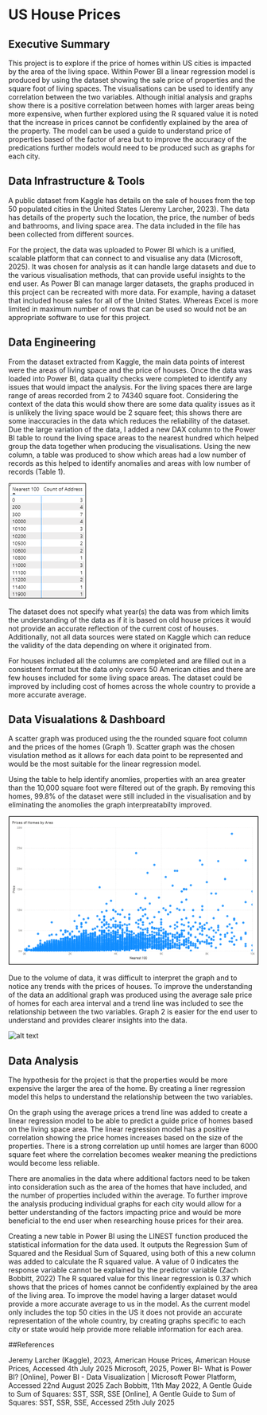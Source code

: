 # US House Prices

## Executive Summary
This project is to explore if the price of homes within US cities is impacted by the area of the living space. Within Power BI a linear regression model is produced by using the dataset showing the sale price of properties and the square foot of living spaces. The visualisations can be used to identify any correlation between the two variables. Although initial analysis and graphs show there is a positive correlation between homes with larger areas being more expensive, when further explored using the R squared value it is noted that the increase in prices cannot be confidently explained by the area of the property.  The model can be used a guide to understand price of properties based of the factor of area but to improve the accuracy of the predications further models would need to be produced such as graphs for each city. 


## Data Infrastructure & Tools
A public dataset from Kaggle has details on the sale of houses from the top 50 populated cities in the United States (Jeremy Larcher, 2023). The data has details of the property such the location, the price, the number of beds and bathrooms, and living space area. The data included in the file has been collected from different sources. 

For the project, the data was uploaded to Power BI which is a unified, scalable platform that can connect to and visualise any data (Microsoft, 2025). It was chosen for analysis as it can handle large datasets and due to the various visualisation methods, that can provide useful insights to the end user. As Power BI can manage larger datasets, the graphs produced in this project can be recreated with more data. For example, having a dataset that included house sales for all of the United States. Whereas Excel is more limited in maximum number of rows that can be used so would not be an appropriate software to use for this project.  


## Data Engineering
From the dataset extracted from Kaggle, the main data points of interest were the areas of living space and the price of houses. Once the data was loaded into Power BI, data quality checks were completed to identify any issues that would impact the analysis. For the living spaces there are large range of areas recorded from 2 to 74340 square foot. Considering the context of the data this would show there are some data quality issues as it is unlikely the living space would be 2 square feet; this shows there are some inaccuracies in the data which reduces the reliability of the dataset. Due the large variation of the data, I added a new DAX column to the Power BI table to round the living space areas to the nearest hundred which helped group the data together when producing the visualisations. Using the new column, a table was produced to show which areas had a low number of records as this helped to identify anomalies and areas with low number of records (Table 1).

![alt text](files/table1.png)

The dataset does not specify what year(s) the data was from which limits the understanding of the data as if it is based on old house prices it would not provide an accurate reflection of the current cost of houses. Additionally, not all data sources were stated on Kaggle which can reduce the validity of the data depending on where it originated from.

For houses included all the columns are completed and are filled out in a consistent format but the data only covers 50 American cities and there are few houses included for some living space areas. The dataset could be improved by including cost of homes across the whole country to provide a more accurate average. 


## Data Visualations & Dashboard
A scatter graph was produced using the the rounded square foot column and the prices of the homes (Graph 1). Scatter graph was the chosen visulation method as it allows for each data point to be represented and would be the most suitable for the linear regression model. 

Using the table to help identify anomlies, properties with an area greater than the 10,000 square foot were filtered out of the graph. By removing this homes, 99.8% of the dataset were still included in the visualisation and by eliminating the anomolies the graph interpreatabilty improved. 

![alt text](files/graph1.png)

Due to the volume of data, it was difficult to interpret the graph and to notice any trends with the prices of houses. To improve the understanding of the data an additional graph was produced using the average sale price of homes for each area interval and a trend line was included to see the relationship between the two variables.  Graph 2 is easier for the end user to understand and provides clearer insights into the data.

![alt text](files/graph2.png)

## Data Analysis
The hypothesis for the project is that the properties would be more expensive the larger the area of the home. By creating a liner regression model this helps to understand the relationship between the two variables.

On the graph using the average prices a trend line was added to create a linear regression model to be able to predict a guide price of homes based on the living space area. The linear regression model has a positive correlation showing the price homes increases based on the size of the properties. There is a strong correlation up until homes are larger than 6000 square feet where the correlation becomes weaker meaning the predictions would become less reliable.

There are anomalies in the data where additional factors need to be taken into consideration such as the area of the homes that have included, and the number of properties included within the average. To further improve the analysis producing individual graphs for each city would allow for a better understanding of the factors impacting price and would be more beneficial to the end user when researching house prices for their area.

Creating a new table in Power BI using the LINEST function produced the statistical information for the data used. It outputs the Regression Sum of Squared and the Residual Sum of Squared, using both of this a new column was added to calculate the R squared value. A value of 0 indicates the response variable cannot be explained by the predictor variable (Zach Bobbitt, 2022) The R squared value for this linear regression is 0.37 which shows that the prices of homes cannot be confidently explained by the area of the living area. To improve the model having a larger dataset would provide a more accurate average to us in the model. As the current model only includes the top 50 cities in the US it does not provide an accurate representation of the whole country, by creating graphs specific to each city or state would help provide more reliable information for each area.


##References

Jeremy Larcher (Kaggle), 2023, American House Prices, American House Prices, Accessed 4th July 2025
Microsoft, 2025, Power BI- What is Power BI? [Online], Power BI - Data Visualization | Microsoft Power Platform,  Accessed 22nd August 2025
Zach Bobbitt, 11th May 2022, A Gentle Guide to Sum of Squares: SST, SSR, SSE [Online], A Gentle Guide to Sum of Squares: SST, SSR, SSE, Accessed 25th July 2025
